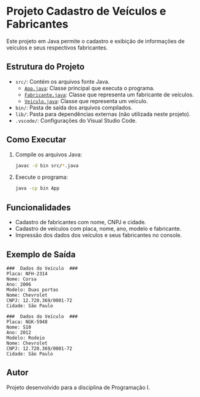 # Projeto Cadastro de Veículos e Fabricantes

Este projeto em Java permite o cadastro e exibição de informações de veículos e seus respectivos fabricantes.

## Estrutura do Projeto

- `src/`: Contém os arquivos fonte Java.
  - [`App.java`](src/App.java): Classe principal que executa o programa.
  - [`Fabricante.java`](src/Fabricante.java): Classe que representa um fabricante de veículos.
  - [`Veiculo.java`](src/Veiculo.java): Classe que representa um veículo.
- `bin/`: Pasta de saída dos arquivos compilados.
- `lib/`: Pasta para dependências externas (não utilizada neste projeto).
- `.vscode/`: Configurações do Visual Studio Code.

## Como Executar

1. Compile os arquivos Java:
   ```sh
   javac -d bin src/*.java
   ```
2. Execute o programa:
   ```sh
   java -cp bin App
   ```

## Funcionalidades

- Cadastro de fabricantes com nome, CNPJ e cidade.
- Cadastro de veículos com placa, nome, ano, modelo e fabricante.
- Impressão dos dados dos veículos e seus fabricantes no console.

## Exemplo de Saída

```
###  Dados do Veículo  ###
Placa: NFH-2314
Nome: Corsa
Ano: 2006
Modelo: Duas portas
Nome: Chevrolet
CNPJ: 12.720.369/0001-72
Cidade: São Paulo

###  Dados do Veículo  ###
Placa: NGK-5948
Nome: S10
Ano: 2012
Modelo: Rodeio
Nome: Chevrolet
CNPJ: 12.720.369/0001-72
Cidade: São Paulo
```

## Autor

Projeto desenvolvido para a disciplina de Programação I.